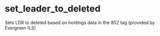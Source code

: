 # set_leader_to_deleted
Sets LDR to deleted based on holdings data in the 852 tag (provided by Evergreen ILS)
